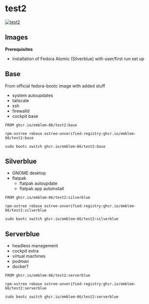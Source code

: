 # test2

[![test2](https://github.com/emblem-66/test2/actions/workflows/main.yml/badge.svg)](https://github.com/emblem-66/test2/actions/workflows/main.yml)

## Images

**Prerequisites**

- installation of Fedora Atomic (Silverblue) with user/first run set up

## Base

From official fedora-bootc image with added stuff

- system autoupdates
- tailscale
- ssh
- firewalld
- cockpit base

```
FROM ghcr.io/emblem-66/test2:base
```

```
rpm-ostree rebase ostree-unverified-registry:ghcr.io/emblem-66/test2:base
```

```
sudo bootc switch ghcr.io/emblem-66/test2:base
```

## Silverblue

- GNOME desktop
- flatpak
  - flatpak autoupdate
  - flatpak app autoinstall

```
FROM ghcr.io/emblem-66/test2:silverblue
```

```
rpm-ostree rebase ostree-unverified-registry:ghcr.io/emblem-66/test2:silverblue
```

```
sudo bootc switch ghcr.io/emblem-66/test2:silverblue
```

## Serverblue

- headless management
- cockpit extra
- virtual machines
- podman
- docker?

```
FROM ghcr.io/emblem-66/test2:serverblue
```

```
rpm-ostree rebase ostree-unverified-registry:ghcr.io/emblem-66/test2:serverblue
```

```
sudo bootc switch ghcr.io/emblem-66/test2:serverblue
```
